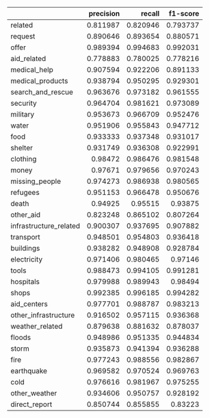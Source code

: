 |                        |   precision |   recall |   f1-score |
|:-----------------------|------------:|---------:|-----------:|
| related                |    0.811987 | 0.820946 |   0.793737 |
| request                |    0.890646 | 0.893654 |   0.880571 |
| offer                  |    0.989394 | 0.994683 |   0.992031 |
| aid_related            |    0.778883 | 0.780025 |   0.778216 |
| medical_help           |    0.907594 | 0.922206 |   0.891133 |
| medical_products       |    0.938794 | 0.950295 |   0.929301 |
| search_and_rescue      |    0.963676 | 0.973182 |   0.961555 |
| security               |    0.964704 | 0.981621 |   0.973089 |
| military               |    0.953673 | 0.966709 |   0.952476 |
| water                  |    0.951906 | 0.955843 |   0.947712 |
| food                   |    0.933333 | 0.937348 |   0.931017 |
| shelter                |    0.931749 | 0.936308 |   0.922991 |
| clothing               |    0.98472  | 0.986476 |   0.981548 |
| money                  |    0.97671  | 0.979656 |   0.970243 |
| missing_people         |    0.974273 | 0.986938 |   0.980565 |
| refugees               |    0.951153 | 0.966478 |   0.950676 |
| death                  |    0.94925  | 0.95515  |   0.93875  |
| other_aid              |    0.823248 | 0.865102 |   0.807264 |
| infrastructure_related |    0.900307 | 0.937695 |   0.907882 |
| transport              |    0.948501 | 0.954803 |   0.936418 |
| buildings              |    0.938282 | 0.948908 |   0.928784 |
| electricity            |    0.971406 | 0.980465 |   0.97146  |
| tools                  |    0.988473 | 0.994105 |   0.991281 |
| hospitals              |    0.979988 | 0.989943 |   0.98494  |
| shops                  |    0.992385 | 0.996185 |   0.994282 |
| aid_centers            |    0.977701 | 0.988787 |   0.983213 |
| other_infrastructure   |    0.916502 | 0.957115 |   0.936368 |
| weather_related        |    0.879638 | 0.881632 |   0.878037 |
| floods                 |    0.948986 | 0.951335 |   0.944834 |
| storm                  |    0.935873 | 0.941394 |   0.936288 |
| fire                   |    0.977243 | 0.988556 |   0.982867 |
| earthquake             |    0.969582 | 0.970524 |   0.969763 |
| cold                   |    0.976616 | 0.981967 |   0.975255 |
| other_weather          |    0.934606 | 0.950757 |   0.928192 |
| direct_report          |    0.850744 | 0.855855 |   0.83223  |
